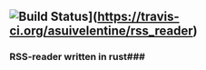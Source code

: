 ![Build Status](https://travis-ci.org/asuivelentine/rss_reader.svg?branch=master)](https://travis-ci.org/asuivelentine/rss_reader)
---

### RSS-reader written in rust###

